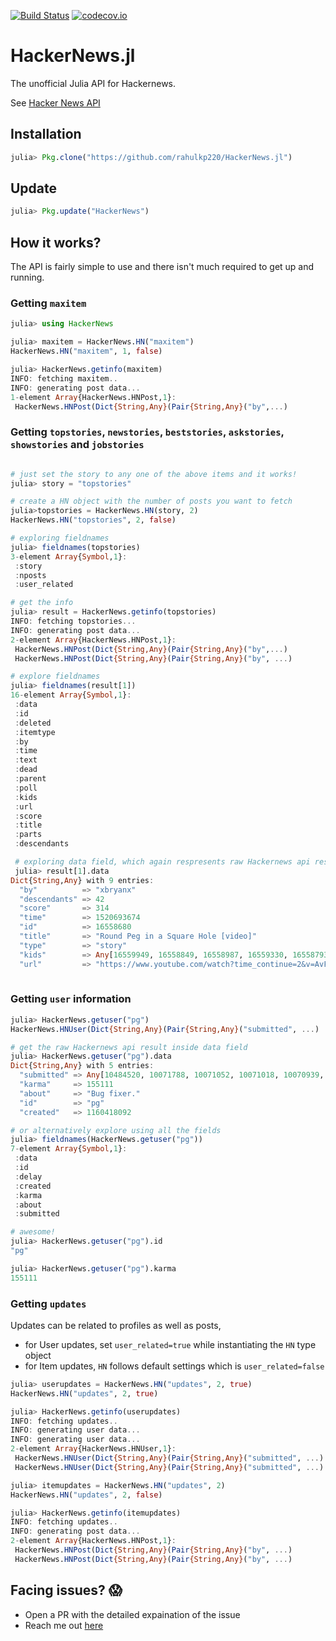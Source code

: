 [![Build Status](https://travis-ci.org/rahulkp220/HackerNews.jl.svg?branch=master)](https://travis-ci.org/rahulkp220/HackerNews.jl)
[![codecov.io](http://codecov.io/github/rahulkp220/HackerNews.jl/coverage.svg?branch=master)](http://codecov.io/github/rahulkp220/HackerNews.jl?branch=master)

# HackerNews.jl
The unofficial Julia API for Hackernews.

See [Hacker News API](https://github.com/HackerNews/API)

## Installation
```julia
julia> Pkg.clone("https://github.com/rahulkp220/HackerNews.jl")
```

## Update
```julia
julia> Pkg.update("HackerNews")
```

## How it works?
The API is fairly simple to use and there isn't much required to get up and running.

### Getting `maxitem`    
```julia
julia> using HackerNews

julia> maxitem = HackerNews.HN("maxitem")
HackerNews.HN("maxitem", 1, false)

julia> HackerNews.getinfo(maxitem)
INFO: fetching maxitem..
INFO: generating post data...
1-element Array{HackerNews.HNPost,1}:
 HackerNews.HNPost(Dict{String,Any}(Pair{String,Any}("by",...)
 ```

### Getting `topstories`, `newstories`, `beststories`, `askstories`, `showstories` and `jobstories`
```julia

# just set the story to any one of the above items and it works!
julia> story = "topstories"

# create a HN object with the number of posts you want to fetch
julia>topstories = HackerNews.HN(story, 2)
HackerNews.HN("topstories", 2, false)

# exploring fieldnames
julia> fieldnames(topstories)
3-element Array{Symbol,1}:
 :story       
 :nposts      
 :user_related

# get the info
julia> result = HackerNews.getinfo(topstories)
INFO: fetching topstories...
INFO: generating post data...
2-element Array{HackerNews.HNPost,1}:
 HackerNews.HNPost(Dict{String,Any}(Pair{String,Any}("by",...)
 HackerNews.HNPost(Dict{String,Any}(Pair{String,Any}("by", ...)                                                                           

# explore fieldnames
julia> fieldnames(result[1])
16-element Array{Symbol,1}:
 :data       
 :id         
 :deleted    
 :itemtype   
 :by         
 :time       
 :text       
 :dead       
 :parent     
 :poll       
 :kids       
 :url        
 :score      
 :title      
 :parts      
 :descendants

 # exploring data field, which again respresents raw Hackernews api results
 julia> result[1].data
Dict{String,Any} with 9 entries:
  "by"          => "xbryanx"
  "descendants" => 42
  "score"       => 314
  "time"        => 1520693674
  "id"          => 16558680
  "title"       => "Round Peg in a Square Hole [video]"
  "type"        => "story"
  "kids"        => Any[16559949, 16558849, 16558987, 16559330, 16558793, 16559410, 16559513, 16558956, 16559479, 16559863, 16559926]
  "url"         => "https://www.youtube.com/watch?time_continue=2&v=AvFNCNOyZeE"
                                                        
```

### Getting `user` information

```julia
julia> HackerNews.getuser("pg")
HackerNews.HNUser(Dict{String,Any}(Pair{String,Any}("submitted", ...)

# get the raw Hackernews api result inside data field
julia> HackerNews.getuser("pg").data
Dict{String,Any} with 5 entries:
  "submitted" => Any[10484520, 10071788, 10071052, 10071018, 10070939, 10070787, 10070703, 10070527, 10070299, 10070175  …  36, 34, 31, 22, …
  "karma"     => 155111
  "about"     => "Bug fixer."
  "id"        => "pg"
  "created"   => 1160418092 

# or alternatively explore using all the fields
julia> fieldnames(HackerNews.getuser("pg"))
7-element Array{Symbol,1}:
 :data     
 :id       
 :delay    
 :created  
 :karma    
 :about    
 :submitted

# awesome!
julia> HackerNews.getuser("pg").id
"pg"

julia> HackerNews.getuser("pg").karma
155111
```

### Getting `updates`
Updates can be related to profiles as well as posts,

* for User updates, set `user_related=true` while instantiating the `HN` type object
* for Item updates, `HN` follows default settings which is `user_related=false`

```julia
julia> userupdates = HackerNews.HN("updates", 2, true)
HackerNews.HN("updates", 2, true)

julia> HackerNews.getinfo(userupdates)
INFO: fetching updates..
INFO: generating user data...
INFO: generating user data...
2-element Array{HackerNews.HNUser,1}:
 HackerNews.HNUser(Dict{String,Any}(Pair{String,Any}("submitted", ...)                                  
 HackerNews.HNUser(Dict{String,Any}(Pair{String,Any}("submitted", ...)

julia> itemupdates = HackerNews.HN("updates", 2)
HackerNews.HN("updates", 2, false)

julia> HackerNews.getinfo(itemupdates)
INFO: fetching updates..
INFO: generating post data...
2-element Array{HackerNews.HNPost,1}:
 HackerNews.HNPost(Dict{String,Any}(Pair{String,Any}("by", ...)
 HackerNews.HNPost(Dict{String,Any}(Pair{String,Any}("by", ...)                                                     
```

## Facing issues? :scream:
* Open a PR with the detailed expaination of the issue
* Reach me out [here](https://www.rahullakhanpal.in")

